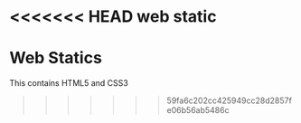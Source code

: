 <<<<<<< HEAD
web static
=======
# Web Statics

This contains HTML5 and CSS3
>>>>>>> 59fa6c202cc425949cc28d2857fe06b56ab5486c
